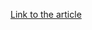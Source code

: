 [Link to the article](https://www.cisa.gov/news-events/alerts/2025/02/12/cisa-adds-two-known-exploited-vulnerabilities-catalog)
